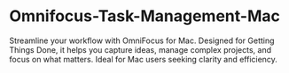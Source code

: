 # Omnifocus-Task-Management-Mac
Streamline your workflow with OmniFocus for Mac. Designed for Getting Things Done, it helps you capture ideas, manage complex projects, and focus on what matters. Ideal for Mac users seeking clarity and efficiency.
